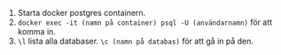 1. Starta docker postgres containern.
2. `docker exec -it (namn på container) psql -U (användarnamn)` för att komma in.
3. `\l` lista alla databaser. `\c (namn på databas)` för att gå in på den.